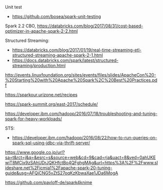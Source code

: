 Unit test
- https://github.com/bosea/spark-unit-testing

Spark 2.2 CBO, https://databricks.com/blog/2017/08/31/cost-based-optimizer-in-apache-spark-2-2.html

Structured Streaming:
- https://databricks.com/blog/2017/01/19/real-time-streaming-etl-structured-streaming-apache-spark-2-1.html
- https://docs.databricks.com/spark/latest/structured-streaming/production.html

http://events.linuxfoundation.org/sites/events/files/slides/ApacheCon%20-%20Starting%20with%20Apache%20Spark%2C%20Best%20Practices.pdf

https://sparkour.urizone.net/recipes

https://spark-summit.org/east-2017/schedule/

https://developer.ibm.com/hadoop/2016/07/18/troubleshooting-and-tuning-spark-for-heavy-workloads/

STS:
- https://developer.ibm.com/hadoop/2016/08/22/how-to-run-queries-on-spark-sql-using-jdbc-via-thrift-server/

https://www.google.co.jp/url?sa=t&rct=j&q=&esrc=s&source=web&cd=9&cad=rja&uact=8&ved=0ahUKEwiT8MCix9zSAhUDrJQKHfctBo4QFghgMAg&url=https%3A%2F%2Fwww.slideshare.net%2Fjcmia1%2Fapache-spark-20-tuning-guide&usg=AFQjCNG5vZtS27oqKzKbwaXae1JDa6MogA

https://github.com/pavloff-de/spark4knime